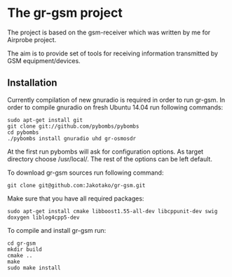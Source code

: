 The gr-gsm project
==================
The project is based on the gsm-receiver which was written by me for Airprobe project.

The aim is to provide set of tools for receiving information transmitted by GSM equipment/devices.

Installation
------------

Currently compilation of new gnuradio is required in order to run gr-gsm. 
In order to compile gnuradio on fresh Ubuntu 14.04 run following commands:

```
sudo apt-get install git
git clone git://github.com/pybombs/pybombs
cd pybombs
./pybombs install gnuradio uhd gr-osmosdr
```
At the first run pybombs will ask for configuration options. As target directory choose /usr/local/. The rest of the options can be left default.


To download gr-gsm sources run following command:

```
git clone git@github.com:Jakotako/gr-gsm.git
```
Make sure that you have all required packages:

```
sudo apt-get install cmake libboost1.55-all-dev libcppunit-dev swig doxygen liblog4cpp5-dev
```

To compile and install gr-gsm run:

```
cd gr-gsm
mkdir build
cmake ..
make
sudo make install
```

